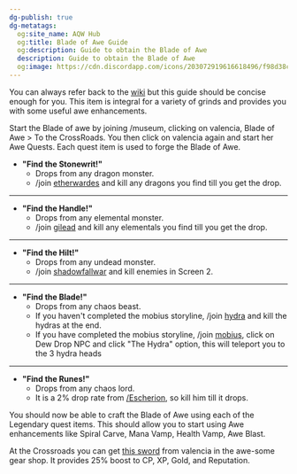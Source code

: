 ```yaml
---
dg-publish: true
dg-metatags:
  og:site_name: AQW Hub
  og:title: Blade of Awe Guide
  og:description: Guide to obtain the Blade of Awe
  description: Guide to obtain the Blade of Awe
  og:image: https://cdn.discordapp.com/icons/203072919616618496/f98d38c50b06972678eaaa1aa2c0cedf.png
---
```

You can always refer back to the [wiki](http://aqwwiki.wikidot.com/valencia-s-quests) but this guide should be concise enough for you. This item is integral for a variety of grinds and provides you with some useful awe enhancements.

Start the Blade of awe by joining /museum, clicking on valencia, Blade of Awe > To the CrossRoads. You then click on valencia again and start her Awe Quests. Each quest item is used to forge the Blade of Awe.

- **"Find the Stonewrit!"**
	- Drops from any dragon monster.
	- /join [etherwardes](http://aqwwiki.wikidot.com/etherstorm-war-desoloth) and kill any dragons you find till you get the drop.

---

- **"Find the Handle!"**
	- Drops from any elemental monster.
	- /join [gilead](http://aqwwiki.wikidot.com/ruins-of-great-gilead) and kill any elementals you find till you get the drop.

---

- **"Find the Hilt!"**
	- Drops from any undead monster.
	- /join [shadowfallwar](http://aqwwiki.wikidot.com/shadowfall-war-location) and kill enemies in Screen 2.

---

- **"Find the Blade!"**
	- Drops from any chaos beast.
	- If you haven't completed the mobius storyline, /join [hydra](http://aqwwiki.wikidot.com/hydra-lake) and kill the hydras at the end.
	- If you have completed the mobius storyline, /join [mobius](http://aqwwiki.wikidot.com/mobius), click on Dew Drop NPC and click "The Hydra" option, this will teleport you to the 3 hydra heads

---

- **"Find the Runes!"**
	- Drops from any chaos lord.
	- It is a 2% drop rate from [/Escherion](http://aqwwiki.wikidot.com/escherion-s-tower), so kill him till it drops.

You should now be able to craft the Blade of Awe using each of the Legendary quest items. This should allow you to start using Awe enhancements like Spiral Carve, Mana Vamp, Health Vamp, Awe Blast.

At the Crossroads you can get [this sword](http://aqwwiki.wikidot.com/awethur-s-accoutrements) from valencia in the awe-some gear shop. It provides 25% boost to CP, XP, Gold, and Reputation.